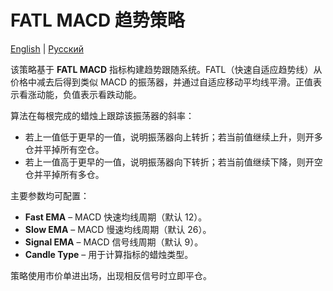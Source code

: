 # FATL MACD 趋势策略
[English](README.md) | [Русский](README_ru.md)

该策略基于 **FATL MACD** 指标构建趋势跟随系统。FATL（快速自适应趋势线）从价格中减去后得到类似 MACD 的振荡器，并通过自适应移动平均线平滑。正值表示看涨动能，负值表示看跌动能。

算法在每根完成的蜡烛上跟踪该振荡器的斜率：

- 若上一值低于更早的一值，说明振荡器向上转折；若当前值继续上升，则开多仓并平掉所有空仓。
- 若上一值高于更早的一值，说明振荡器向下转折；若当前值继续下降，则开空仓并平掉所有多仓。

主要参数均可配置：

- **Fast EMA** – MACD 快速均线周期（默认 12）。
- **Slow EMA** – MACD 慢速均线周期（默认 26）。
- **Signal EMA** – MACD 信号线周期（默认 9）。
- **Candle Type** – 用于计算指标的蜡烛类型。

策略使用市价单进出场，出现相反信号时立即平仓。
